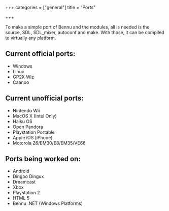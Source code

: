 +++
categories = ["general"]
title = "Ports"

+++

To make a simple port of Bennu and the modules, all is needed is the source, SDL, SDL_mixer, autoconf and make. With those, it can be compiled to virtually any platform.

## Current official ports:

- Windows
- Linux
- GP2X Wiz
- Caanoo

## Current unofficial ports:

- Nintendo Wii
- MacOS X (Intel Only)
- Haiku OS
- Open Pandora
- Playstation Portable
- Apple iOS (iPhone)
- Motorola Z6/EM30/E8/EM35/VE66

## Ports being worked on:

- Android
- Dingoo Dingux
- Dreamcast
- Xbox
- Playstation 2
- HTML 5
- Bennu .NET (Windows Platforms)
